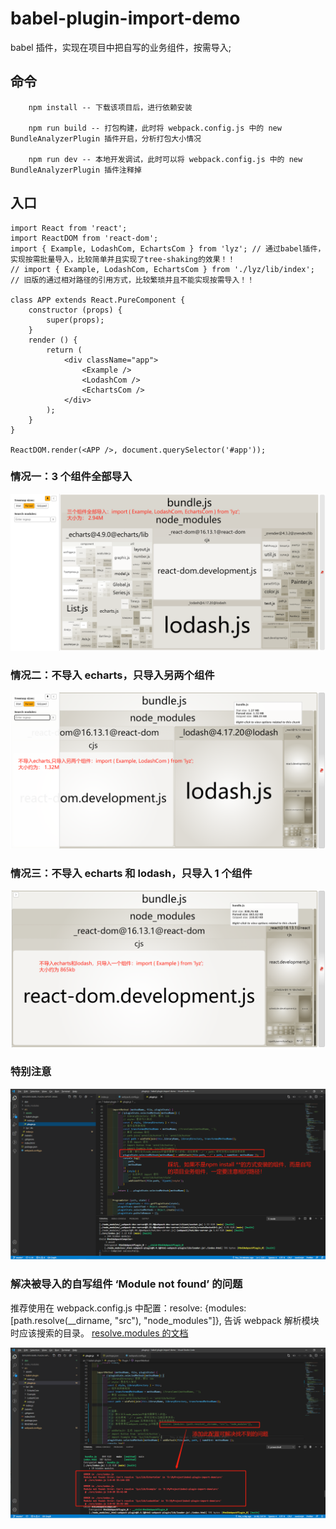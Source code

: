 # babel-plugin-import-demo

babel 插件，实现在项目中把自写的业务组件，按需导入;

## 命令

```
    npm install -- 下载该项目后，进行依赖安装

    npm run build -- 打包构建，此时将 webpack.config.js 中的 new BundleAnalyzerPlugin 插件开启，分析打包大小情况

    npm run dev -- 本地开发调试，此时可以将 webpack.config.js 中的 new BundleAnalyzerPlugin 插件注释掉
```

## 入口

```
import React from 'react';
import ReactDOM from 'react-dom';
import { Example, LodashCom, EchartsCom } from 'lyz'; // 通过babel插件，实现按需批量导入，比较简单并且实现了tree-shaking的效果！！
// import { Example, LodashCom, EchartsCom } from './lyz/lib/index'; // 旧版的通过相对路径的引用方式，比较繁琐并且不能实现按需导入！！

class APP extends React.PureComponent {
    constructor (props) {
        super(props);
    }
    render () {
        return (
            <div className="app">
                <Example />
                <LodashCom />
                <EchartsCom />
            </div>
        );
    }
}

ReactDOM.render(<APP />, document.querySelector('#app'));
```

### 情况一：3 个组件全部导入

![avatar](/src/assets/img/1.png)

### 情况二：不导入 echarts，只导入另两个组件

![avatar](/src/assets/img/2.png)

### 情况三：不导入 echarts 和 lodash，只导入 1 个组件

![avatar](/src/assets/img/3.png)

### 特别注意

![avatar](/src/assets/img/4.png)

### 解决被导入的自写组件 ‘Module not found’ 的问题

推荐使用在 webpack.config.js 中配置：resolve: {modules: [path.resolve(__dirname, "src"), "node_modules"]}, 告诉 webpack 解析模块时应该搜索的目录。
[resolve.modules 的文档](https://www.webpackjs.com/configuration/resolve/#resolve-modules)

![avatar](/src/assets/img/5.png)
